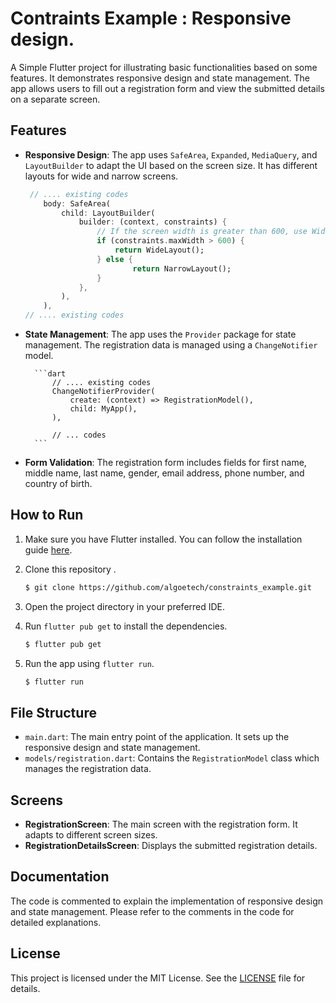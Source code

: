 # Contraints Example : Responsive design.

A Simple Flutter project for illustrating basic functionalities based on some features. It demonstrates responsive design and state management. The app allows users to fill out a registration form and view the submitted details on a separate screen.

## Features

- **Responsive Design**: The app uses `SafeArea`, `Expanded`, `MediaQuery`, and `LayoutBuilder` to adapt the UI based on the screen size. It has different layouts for wide and narrow screens.

    ```dart
     // .... existing codes
        body: SafeArea(
            child: LayoutBuilder(
                builder: (context, constraints) {
                    // If the screen width is greater than 600, use WideLayout; otherwise, use NarrowLayout.
                    if (constraints.maxWidth > 600) {
                        return WideLayout();
                    } else {
                            return NarrowLayout();
                    }
                },
            ),
        ),
    // .... existing codes
    ```

- **State Management**: The app uses the `Provider` package for state management. The registration data is managed using a `ChangeNotifier` model.

        ```dart
            // .... existing codes
            ChangeNotifierProvider(
                create: (context) => RegistrationModel(),
                child: MyApp(),
            ),

            // ... codes
        ```

- **Form Validation**: The registration form includes fields for first name, middle name, last name, gender, email address, phone number, and country of birth.

## How to Run

1. Make sure you have Flutter installed. You can follow the installation guide [here](https://flutter.dev/docs/get-started/install).
2. Clone this repository .
    ```bash
   $ git clone https://github.com/algoetech/constraints_example.git
    ```
3. Open the project directory in your preferred IDE.
4. Run `flutter pub get` to install the dependencies.
    ```bash
    $ flutter pub get
    ```

5. Run the app using `flutter run`.
    ```bash
    $ flutter run
    ```

## File Structure

- `main.dart`: The main entry point of the application. It sets up the responsive design and state management.
- `models/registration.dart`: Contains the `RegistrationModel` class which manages the registration data.

## Screens

- **RegistrationScreen**: The main screen with the registration form. It adapts to different screen sizes.
- **RegistrationDetailsScreen**: Displays the submitted registration details.

## Documentation

The code is commented to explain the implementation of responsive design and state management. Please refer to the comments in the code for detailed explanations.

## License

This project is licensed under the MIT License. See the [LICENSE](LICENSE) file for details.
